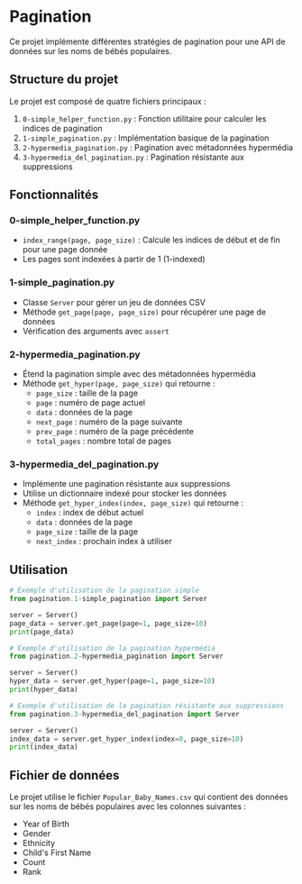 # Pagination

Ce projet implémente différentes stratégies de pagination pour une API de données sur les noms de bébés populaires.

## Structure du projet

Le projet est composé de quatre fichiers principaux :

1. `0-simple_helper_function.py` : Fonction utilitaire pour calculer les indices de pagination
2. `1-simple_pagination.py` : Implémentation basique de la pagination
3. `2-hypermedia_pagination.py` : Pagination avec métadonnées hypermédia
4. `3-hypermedia_del_pagination.py` : Pagination résistante aux suppressions

## Fonctionnalités

### 0-simple_helper_function.py
- `index_range(page, page_size)` : Calcule les indices de début et de fin pour une page donnée
- Les pages sont indexées à partir de 1 (1-indexed)

### 1-simple_pagination.py
- Classe `Server` pour gérer un jeu de données CSV
- Méthode `get_page(page, page_size)` pour récupérer une page de données
- Vérification des arguments avec `assert`

### 2-hypermedia_pagination.py
- Étend la pagination simple avec des métadonnées hypermédia
- Méthode `get_hyper(page, page_size)` qui retourne :
  - `page_size` : taille de la page
  - `page` : numéro de page actuel
  - `data` : données de la page
  - `next_page` : numéro de la page suivante
  - `prev_page` : numéro de la page précédente
  - `total_pages` : nombre total de pages

### 3-hypermedia_del_pagination.py
- Implémente une pagination résistante aux suppressions
- Utilise un dictionnaire indexé pour stocker les données
- Méthode `get_hyper_index(index, page_size)` qui retourne :
  - `index` : index de début actuel
  - `data` : données de la page
  - `page_size` : taille de la page
  - `next_index` : prochain index à utiliser

## Utilisation

```python
# Exemple d'utilisation de la pagination simple
from pagination.1-simple_pagination import Server

server = Server()
page_data = server.get_page(page=1, page_size=10)
print(page_data)

# Exemple d'utilisation de la pagination hypermédia
from pagination.2-hypermedia_pagination import Server

server = Server()
hyper_data = server.get_hyper(page=1, page_size=10)
print(hyper_data)

# Exemple d'utilisation de la pagination résistante aux suppressions
from pagination.3-hypermedia_del_pagination import Server

server = Server()
index_data = server.get_hyper_index(index=0, page_size=10)
print(index_data)
```

## Fichier de données

Le projet utilise le fichier `Popular_Baby_Names.csv` qui contient des données sur les noms de bébés populaires avec les colonnes suivantes :
- Year of Birth
- Gender
- Ethnicity
- Child's First Name
- Count
- Rank
